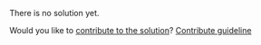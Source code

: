 
There is no solution yet.

Would you like to [contribute to the solution](https://github.com/BFEdev/BFE.dev-solutions/blob/main/quiz/regexp_en.md)? [Contribute guideline](https://github.com/BFEdev/BFE.dev-solutions#how-to-contribute)
